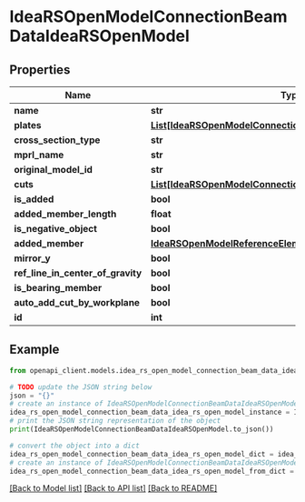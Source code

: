 # IdeaRSOpenModelConnectionBeamDataIdeaRSOpenModel


## Properties

Name | Type | Description | Notes
------------ | ------------- | ------------- | -------------
**name** | **str** |  | [optional] 
**plates** | [**List[IdeaRSOpenModelConnectionPlateDataIdeaRSOpenModel]**](IdeaRSOpenModelConnectionPlateDataIdeaRSOpenModel.md) |  | [optional] 
**cross_section_type** | **str** |  | [optional] 
**mprl_name** | **str** |  | [optional] 
**original_model_id** | **str** |  | [optional] 
**cuts** | [**List[IdeaRSOpenModelConnectionCutDataIdeaRSOpenModel]**](IdeaRSOpenModelConnectionCutDataIdeaRSOpenModel.md) |  | [optional] 
**is_added** | **bool** |  | [optional] 
**added_member_length** | **float** |  | [optional] 
**is_negative_object** | **bool** |  | [optional] 
**added_member** | [**IdeaRSOpenModelReferenceElementIdeaRSOpenModel**](IdeaRSOpenModelReferenceElementIdeaRSOpenModel.md) |  | [optional] 
**mirror_y** | **bool** |  | [optional] 
**ref_line_in_center_of_gravity** | **bool** |  | [optional] 
**is_bearing_member** | **bool** |  | [optional] 
**auto_add_cut_by_workplane** | **bool** |  | [optional] 
**id** | **int** |  | [optional] 

## Example

```python
from openapi_client.models.idea_rs_open_model_connection_beam_data_idea_rs_open_model import IdeaRSOpenModelConnectionBeamDataIdeaRSOpenModel

# TODO update the JSON string below
json = "{}"
# create an instance of IdeaRSOpenModelConnectionBeamDataIdeaRSOpenModel from a JSON string
idea_rs_open_model_connection_beam_data_idea_rs_open_model_instance = IdeaRSOpenModelConnectionBeamDataIdeaRSOpenModel.from_json(json)
# print the JSON string representation of the object
print(IdeaRSOpenModelConnectionBeamDataIdeaRSOpenModel.to_json())

# convert the object into a dict
idea_rs_open_model_connection_beam_data_idea_rs_open_model_dict = idea_rs_open_model_connection_beam_data_idea_rs_open_model_instance.to_dict()
# create an instance of IdeaRSOpenModelConnectionBeamDataIdeaRSOpenModel from a dict
idea_rs_open_model_connection_beam_data_idea_rs_open_model_from_dict = IdeaRSOpenModelConnectionBeamDataIdeaRSOpenModel.from_dict(idea_rs_open_model_connection_beam_data_idea_rs_open_model_dict)
```
[[Back to Model list]](../README.md#documentation-for-models) [[Back to API list]](../README.md#documentation-for-api-endpoints) [[Back to README]](../README.md)


